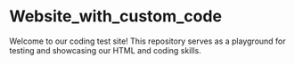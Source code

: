 <h1>Website_with_custom_code</h1>


Welcome to our coding test site! This repository serves as a playground for testing and showcasing our HTML and coding skills.




